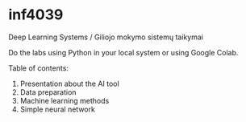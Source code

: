 # inf4039
Deep Learning Systems / Giliojo mokymo sistemų taikymai

Do the labs using Python in your local system or using Google Colab.

Table of contents:

1. Presentation about the AI tool
2. Data preparation
3. Machine learning methods
4. Simple neural network
